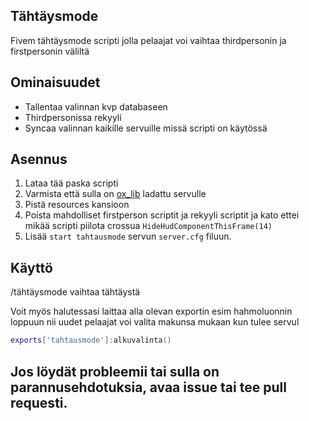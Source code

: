 ## Tähtäysmode
Fivem tähtäysmode scripti jolla pelaajat voi vaihtaa thirdpersonin ja firstpersonin väliltä

## Ominaisuudet
- Tallentaa valinnan kvp databaseen
- Thirdpersonissa rekyyli
- Syncaa valinnan kaikille servuille missä scripti on käytössä

## Asennus
1. Lataa tää paska scripti
2. Varmista että sulla on [ox_lib](https://github.com/overextended/ox_lib/tree/master) ladattu servulle
3. Pistä resources kansioon
4. Poista mahdolliset firstperson scriptit ja rekyyli scriptit ja kato ettei mikää scripti piilota crossua `HideHudComponentThisFrame(14)`
5. Lisää `start tahtausmode` servun `server.cfg` filuun.

## Käyttö
/tähtäysmode vaihtaa tähtäystä

Voit myös halutessasi laittaa alla olevan exportin esim hahmoluonnin loppuun nii uudet pelaajat voi valita makunsa mukaan kun tulee servul
```lua
exports['tahtausmode']:alkuvalinta()
```

## Jos löydät probleemii tai sulla on parannusehdotuksia, avaa issue tai tee pull requesti.

